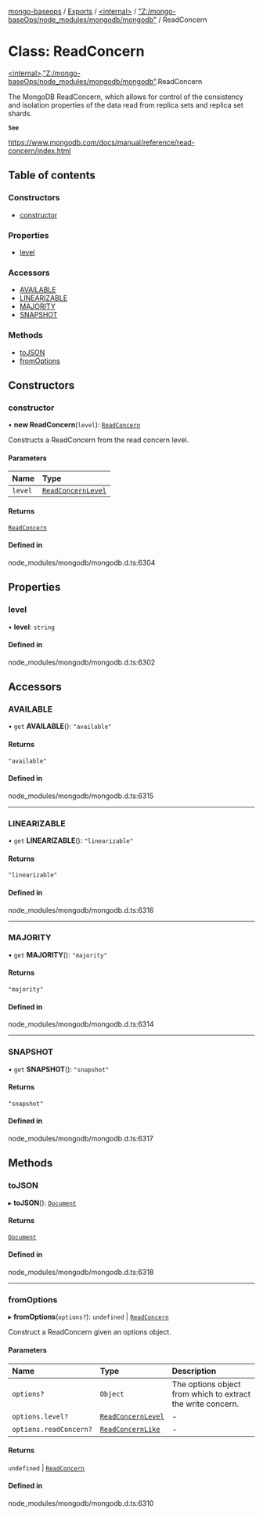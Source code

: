 [mongo-baseops](../README.md) / [Exports](../modules.md) / [\<internal\>](../modules/internal_.md) / ["Z:/mongo-baseOps/node\_modules/mongodb/mongodb"](../modules/internal_._Z__mongo_baseOps_node_modules_mongodb_mongodb_.md) / ReadConcern

# Class: ReadConcern

[\<internal\>](../modules/internal_.md).["Z:/mongo-baseOps/node\_modules/mongodb/mongodb"](../modules/internal_._Z__mongo_baseOps_node_modules_mongodb_mongodb_.md).ReadConcern

The MongoDB ReadConcern, which allows for control of the consistency and isolation properties
of the data read from replica sets and replica set shards.

**`See`**

https://www.mongodb.com/docs/manual/reference/read-concern/index.html

## Table of contents

### Constructors

- [constructor](internal_._Z__mongo_baseOps_node_modules_mongodb_mongodb_.ReadConcern.md#constructor)

### Properties

- [level](internal_._Z__mongo_baseOps_node_modules_mongodb_mongodb_.ReadConcern.md#level)

### Accessors

- [AVAILABLE](internal_._Z__mongo_baseOps_node_modules_mongodb_mongodb_.ReadConcern.md#available)
- [LINEARIZABLE](internal_._Z__mongo_baseOps_node_modules_mongodb_mongodb_.ReadConcern.md#linearizable)
- [MAJORITY](internal_._Z__mongo_baseOps_node_modules_mongodb_mongodb_.ReadConcern.md#majority)
- [SNAPSHOT](internal_._Z__mongo_baseOps_node_modules_mongodb_mongodb_.ReadConcern.md#snapshot)

### Methods

- [toJSON](internal_._Z__mongo_baseOps_node_modules_mongodb_mongodb_.ReadConcern.md#tojson)
- [fromOptions](internal_._Z__mongo_baseOps_node_modules_mongodb_mongodb_.ReadConcern.md#fromoptions)

## Constructors

### constructor

• **new ReadConcern**(`level`): [`ReadConcern`](internal_._Z__mongo_baseOps_node_modules_mongodb_mongodb_.ReadConcern.md)

Constructs a ReadConcern from the read concern level.

#### Parameters

| Name | Type |
| :------ | :------ |
| `level` | [`ReadConcernLevel`](../modules/internal_._Z__mongo_baseOps_node_modules_mongodb_mongodb_.md#readconcernlevel) |

#### Returns

[`ReadConcern`](internal_._Z__mongo_baseOps_node_modules_mongodb_mongodb_.ReadConcern.md)

#### Defined in

node_modules/mongodb/mongodb.d.ts:6304

## Properties

### level

• **level**: `string`

#### Defined in

node_modules/mongodb/mongodb.d.ts:6302

## Accessors

### AVAILABLE

• `get` **AVAILABLE**(): ``"available"``

#### Returns

``"available"``

#### Defined in

node_modules/mongodb/mongodb.d.ts:6315

___

### LINEARIZABLE

• `get` **LINEARIZABLE**(): ``"linearizable"``

#### Returns

``"linearizable"``

#### Defined in

node_modules/mongodb/mongodb.d.ts:6316

___

### MAJORITY

• `get` **MAJORITY**(): ``"majority"``

#### Returns

``"majority"``

#### Defined in

node_modules/mongodb/mongodb.d.ts:6314

___

### SNAPSHOT

• `get` **SNAPSHOT**(): ``"snapshot"``

#### Returns

``"snapshot"``

#### Defined in

node_modules/mongodb/mongodb.d.ts:6317

## Methods

### toJSON

▸ **toJSON**(): [`Document`](../interfaces/internal_._Z__mongo_baseOps_node_modules_mongodb_mongodb_.BSON.Document.md)

#### Returns

[`Document`](../interfaces/internal_._Z__mongo_baseOps_node_modules_mongodb_mongodb_.BSON.Document.md)

#### Defined in

node_modules/mongodb/mongodb.d.ts:6318

___

### fromOptions

▸ **fromOptions**(`options?`): `undefined` \| [`ReadConcern`](internal_._Z__mongo_baseOps_node_modules_mongodb_mongodb_.ReadConcern.md)

Construct a ReadConcern given an options object.

#### Parameters

| Name | Type | Description |
| :------ | :------ | :------ |
| `options?` | `Object` | The options object from which to extract the write concern. |
| `options.level?` | [`ReadConcernLevel`](../modules/internal_._Z__mongo_baseOps_node_modules_mongodb_mongodb_.md#readconcernlevel) | - |
| `options.readConcern?` | [`ReadConcernLike`](../modules/internal_._Z__mongo_baseOps_node_modules_mongodb_mongodb_.md#readconcernlike) | - |

#### Returns

`undefined` \| [`ReadConcern`](internal_._Z__mongo_baseOps_node_modules_mongodb_mongodb_.ReadConcern.md)

#### Defined in

node_modules/mongodb/mongodb.d.ts:6310
